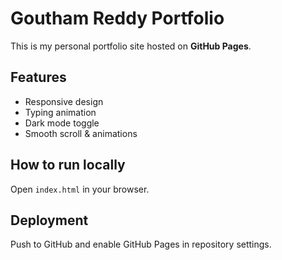 # Goutham Reddy Portfolio

This is my personal portfolio site hosted on **GitHub Pages**.

## Features
- Responsive design
- Typing animation
- Dark mode toggle
- Smooth scroll & animations

## How to run locally
Open `index.html` in your browser.

## Deployment
Push to GitHub and enable GitHub Pages in repository settings.
